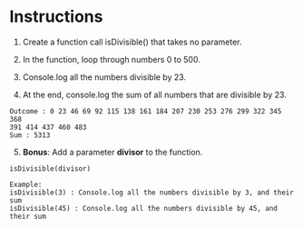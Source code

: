 # Instructions


1. Create a function call isDivisible() that takes no parameter.

2. In the function, loop through numbers 0 to 500.

3. Console.log all the numbers divisible by 23.

4. At the end, console.log the sum of all numbers that are divisible by 23.

```
Outcome : 0 23 46 69 92 115 138 161 184 207 230 253 276 299 322 345 368
391 414 437 460 483
Sum : 5313
```

5. **Bonus**: Add a parameter **divisor** to the function.

```
isDivisible(divisor)

Example:
isDivisible(3) : Console.log all the numbers divisible by 3, and their sum
isDivisible(45) : Console.log all the numbers divisible by 45, and their sum
```